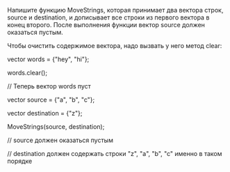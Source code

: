 ﻿Напишите функцию MoveStrings, которая принимает два вектора строк, source и destination, и дописывает все строки из первого вектора в конец второго. После выполнения функции вектор source должен оказаться пустым.

Чтобы очистить содержимое вектора, надо вызвать у него метод clear:

vector<string> words = {"hey", "hi"};

words.clear();

// Теперь вектор words пуст

vector<string> source = {"a", "b", "c"};

vector<string> destination = {"z"};

MoveStrings(source, destination);

// source должен оказаться пустым

// destination должен содержать строки "z", "a", "b", "c" именно в таком порядке
